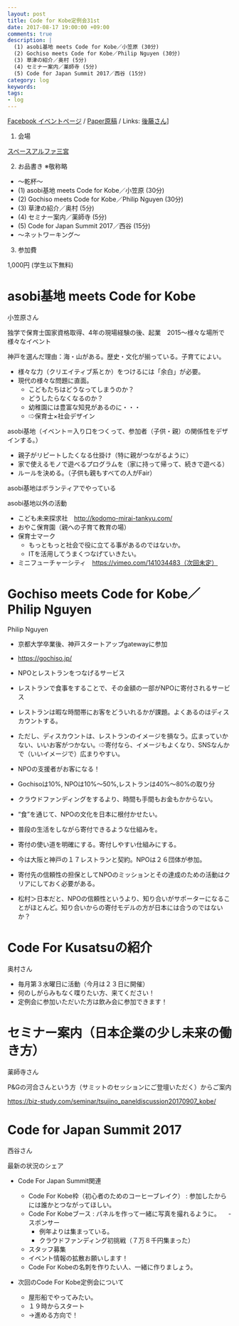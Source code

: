 ```yaml
---
layout: post
title: Code for Kobe定例会31st
date: 2017-08-17 19:00:00 +09:00
comments: true
description: |
  (1) asobi基地 meets Code for Kobe／小笠原 (30分)
  (2) Gochiso meets Code for Kobe／Philip Nguyen (30分)
  (3) 草津の紹介／奥村 (5分)
  (4) セミナー案内／薬師寺 (5分)
  (5) Code for Japan Summit 2017／西谷 (15分)
category: log
keywords: 
tags:
- log
---
```


[Facebook イベントページ](https://www.facebook.com/events/488412461512444/)
/ [Paper原稿](https://paper.dropbox.com/doc/Code-for-Kobe-31st-meeting-6o3XZItCRCiWv6F9zX7a8)
/ Links: [後藤さん](http://masaki-ravens.com/main/blog/everythingispractice/?p=3084)]


1. 会場

[スペースアルファ三宮](http://www.spacealpha.jp/sannomiya/access.html)

2. お品書き ※敬称略

- 〜乾杯〜
- (1) asobi基地 meets Code for Kobe／小笠原 (30分)
- (2) Gochiso meets Code for Kobe／Philip Nguyen (30分)
- (3) 草津の紹介／奥村 (5分)
- (4) セミナー案内／薬師寺 (5分)
- (5) Code for Japan Summit 2017／西谷 (15分)
- 〜ネットワーキング〜

3. 参加費

1,000円 (学生以下無料)


# asobi基地 meets Code for Kobe

小笠原さん

独学で保育士国家資格取得、4年の現場経験の後、起業　2015～様々な場所で様々なイベント

神戸を選んだ理由：海・山がある。歴史・文化が揃っている。子育てによい。

- 様々な力（クリエイティブ系とか）をつけるには「余白」が必要。
- 現代の様々な問題に直面。
  - こどもたちはどうなってしまうのか？
  - どうしたらなくなるのか？
  - 幼稚園には豊富な知見があるのに・・・
  - ⇨保育士×社会デザイン

asobi基地（イベント＝入り口をつくって、参加者（子供・親）の関係性をデザインする。）

- 親子がリピートしたくなる仕掛け（特に親がつながるように）
- 家で使えるモノで遊べるプログラムを（家に持って帰って、続きで遊べる）
- ルールを決める。（子供も親もすべての人がFair）

asobi基地はボランティアでやっている

asobi基地以外の活動

- こども未来探求社　http://kodomo-mirai-tankyu.com/
- おやこ保育園（親への子育て教育の場）　
- 保育士マーク
  - もっともっと社会で役に立てる事があるのではないか。
  - ITを活用してうまくつなげていきたい。
- ミニフューチャーシティ　https://vimeo.com/141034483（次回未定）



# Gochiso meets Code for Kobe／Philip Nguyen

Philip Nguyen

- 京都大学卒業後、神戸スタートアップgatewayに参加
- https://gochiso.jp/
- NPOとレストランをつなげるサービス
- レストランで食事をすることで、その金額の一部がNPOに寄付されるサービス

- レストランは暇な時間帯にお客をどういれるかが課題。よくあるのはディスカウントする。
- ただし、ディスカウントは、レストランのイメージを損なう。広まっていかない、いいお客がつかない。⇨寄付なら、イメージもよくなり、SNSなんかで（いいイメージで）広まりやすい。
- NPOの支援者がお客になる！

- Gochisoは10%, NPOは10%〜50%,レストランは40%〜80%の取り分
- クラウドファンディングをするより、時間も手間もお金もかからない。

- “食”を通じて、NPOの文化を日本に根付かせたい。
- 普段の生活をしながら寄付できるような仕組みを。
- 寄付の使い道を明確にする。寄付しやすい仕組みにする。

- 今は大阪と神戸の１７レストランと契約。NPOは２６団体が参加。
- 寄付先の信頼性の担保としてNPOのミッションとその達成のための活動はクリアにしておく必要がある。
- 松村＞日本だと、NPOの信頼性というより、知り合いがサポーターになることがほとんど。知り合いからの寄付モデルの方が日本には合うのではないか？


# Code For Kusatsuの紹介

奥村さん

- 毎月第３水曜日に活動（今月は２３日に開催）
- 何のしがらみもなく喋りたい方、来てください！
- 定例会に参加いただいた方は飲み会に参加できます！



# セミナー案内（日本企業の少し未来の働き方）

薬師寺さん

P&Gの河合さんという方（サミットのセッションにご登壇いただく）からご案内

https://biz-study.com/seminar/tsujino_paneldiscussion20170907_kobe/



# Code for Japan Summit 2017

西谷さん

最新の状況のシェア
- Code For Japan Summit関連
  - Code For Kobe枠（初心者のためのコーヒーブレイク） : 参加したからには誰かとつながってほしい。
  - Code For Kobeブース : パネルを作って一緒に写真を撮れるように。
　- スポンサー
    - 例年よりは集まっている。
    - クラウドファンディング初挑戦（７万８千円集まった）
  - スタッフ募集
  - イベント情報の拡散お願いします！
  - Code For Kobeの名刺を作りたい人、一緒に作りましょう。

- 次回のCode For Kobe定例会について
  - 屋形船でやってみたい。
  - １９時からスタート
  - →進める方向で！


